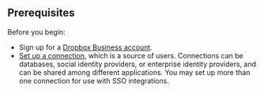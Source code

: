 ## Prerequisites

Before you begin:

* Sign up for a [Dropbox Business account](https://www.dropbox.com/business).
* [Set up a connection](https://auth0.com/docs/identityproviders), which is a source of users. Connections can be databases, social identity providers, or enterprise identity providers, and can be shared among different applications. You may set up more than one connection for use with SSO integrations.
